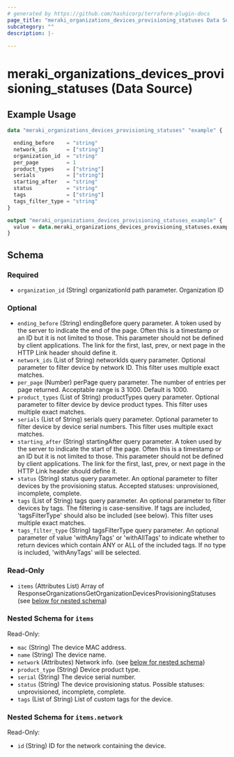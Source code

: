 ```yaml
---
# generated by https://github.com/hashicorp/terraform-plugin-docs
page_title: "meraki_organizations_devices_provisioning_statuses Data Source - terraform-provider-meraki"
subcategory: ""
description: |-
  
---
```


# meraki_organizations_devices_provisioning_statuses (Data Source)



## Example Usage

```terraform
data "meraki_organizations_devices_provisioning_statuses" "example" {

  ending_before    = "string"
  network_ids      = ["string"]
  organization_id  = "string"
  per_page         = 1
  product_types    = ["string"]
  serials          = ["string"]
  starting_after   = "string"
  status           = "string"
  tags             = ["string"]
  tags_filter_type = "string"
}

output "meraki_organizations_devices_provisioning_statuses_example" {
  value = data.meraki_organizations_devices_provisioning_statuses.example.items
}
```

<!-- schema generated by tfplugindocs -->
## Schema

### Required

- `organization_id` (String) organizationId path parameter. Organization ID

### Optional

- `ending_before` (String) endingBefore query parameter. A token used by the server to indicate the end of the page. Often this is a timestamp or an ID but it is not limited to those. This parameter should not be defined by client applications. The link for the first, last, prev, or next page in the HTTP Link header should define it.
- `network_ids` (List of String) networkIds query parameter. Optional parameter to filter device by network ID. This filter uses multiple exact matches.
- `per_page` (Number) perPage query parameter. The number of entries per page returned. Acceptable range is 3 1000. Default is 1000.
- `product_types` (List of String) productTypes query parameter. Optional parameter to filter device by device product types. This filter uses multiple exact matches.
- `serials` (List of String) serials query parameter. Optional parameter to filter device by device serial numbers. This filter uses multiple exact matches.
- `starting_after` (String) startingAfter query parameter. A token used by the server to indicate the start of the page. Often this is a timestamp or an ID but it is not limited to those. This parameter should not be defined by client applications. The link for the first, last, prev, or next page in the HTTP Link header should define it.
- `status` (String) status query parameter. An optional parameter to filter devices by the provisioning status. Accepted statuses: unprovisioned, incomplete, complete.
- `tags` (List of String) tags query parameter. An optional parameter to filter devices by tags. The filtering is case-sensitive. If tags are included, 'tagsFilterType' should also be included (see below). This filter uses multiple exact matches.
- `tags_filter_type` (String) tagsFilterType query parameter. An optional parameter of value 'withAnyTags' or 'withAllTags' to indicate whether to return devices which contain ANY or ALL of the included tags. If no type is included, 'withAnyTags' will be selected.

### Read-Only

- `items` (Attributes List) Array of ResponseOrganizationsGetOrganizationDevicesProvisioningStatuses (see [below for nested schema](#nestedatt--items))

<a id="nestedatt--items"></a>
### Nested Schema for `items`

Read-Only:

- `mac` (String) The device MAC address.
- `name` (String) The device name.
- `network` (Attributes) Network info. (see [below for nested schema](#nestedatt--items--network))
- `product_type` (String) Device product type.
- `serial` (String) The device serial number.
- `status` (String) The device provisioning status. Possible statuses: unprovisioned, incomplete, complete.
- `tags` (List of String) List of custom tags for the device.

<a id="nestedatt--items--network"></a>
### Nested Schema for `items.network`

Read-Only:

- `id` (String) ID for the network containing the device.
